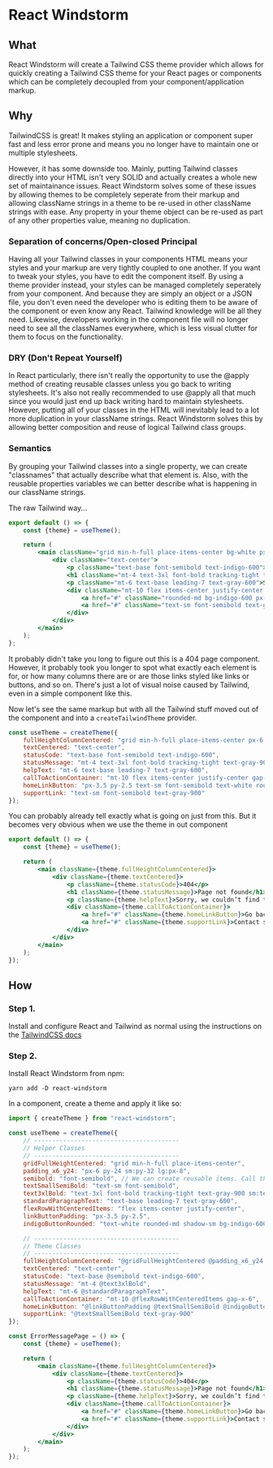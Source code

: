 # React Windstorm

## What

React Windstorm will create a Tailwind CSS theme provider which allows for quickly creating a Tailwind CSS theme for your React pages or components which can be completely decoupled from your component/application markup.

## Why

TailwindCSS is great! It makes styling an application or component super fast and less error prone and means you no longer have to maintain one or multiple stylesheets.

However, it has some downside too. Mainly, putting Tailwind classes directly into your HTML isn't very SOLID and actually creates a whole new set of maintainance issues. React Windstorm solves some of these issues by allowing themes to be completely seperate from their markup and allowing className strings in a theme to be re-used in other className strings with ease. Any property in your theme object can be re-used as part of any other properties value, meaning no duplication.

### Separation of concerns/Open-closed Principal

Having all your Tailwind classes in your components HTML means your styles and your markup are very tightly coupled to one another. If you want to tweak your styles, you have to edit the component itself. By using a theme provider instead, your styles can be managed completely seperately from your component. And because they are simply an object or a JSON file, you don't even need the developer who is editing them to be aware of the component or even know any React. Tailwind knowledge will be all they need. Likewise, developers working in the component file will no longer need to see all the classNames everywhere, which is less visual clutter for them to focus on the functionality.

### DRY (Don't Repeat Yourself)

In React particularly, there isn't really the opportunity to use the @apply method of creating reusable classes unless you go back to writing stylesheets. It's also not really recommended to use @apply all that much since you would just end up back writing hard to maintain stylesheets. However, putting all of your classes in the HTML will inevitably lead to a lot more duplication in your className strings. React Windstorm solves this by allowing better composition and reuse of logical Tailwind class groups.

### Semantics

By grouping your Tailwind classes into a single property, we can create "classnames" that actually describe what that element is. Also, with the reusable properties variables we can better describe what is happening in our className strings.

The raw Tailwind way...

```jsx
export default () => {
    const {theme} = useTheme();

    return (
        <main className="grid min-h-full place-items-center bg-white px-6 py-24 sm:py-32 lg:px-8">
            <div className="text-center">
                <p className="text-base font-semibold text-indigo-600">404</p>
                <h1 className="mt-4 text-3xl font-bold tracking-tight text-gray-900 sm:text-5xl">Page not found</h1>
                <p className="mt-6 text-base leading-7 text-gray-600">Sorry, we couldn’t find the page you’re looking for.</p>
                <div className="mt-10 flex items-center justify-center gap-x-6">
                    <a href="#" className="rounded-md bg-indigo-600 px-3.5 py-2.5 text-sm font-semibold text-white shadow-sm hover:bg-indigo-500 focus-visible:outline focus-visible:outline-2 focus-visible:outline-offset-2 focus-visible:outline-indigo-600">Go back home</a>
                    <a href="#" className="text-sm font-semibold text-gray-900">Contact support <span aria-hidden="true">&rarr;</span></a>
                </div>
            </div>
        </main>
    );
};
```

It probably didn't take you long to figure out this is a 404 page component. However, it probably took you longer to spot what exactly each element is for, or how many columns there are or are those links styled like links or buttons, and so on. There's just a lot of visual noise caused by Tailwind, even in a simple component like this.

Now let's see the same markup but with all the Tailwind stuff moved out of the component and into a `createTailwindTheme` provider.

```jsx
const useTheme = createTheme({
    fullHeightColumnCentered: "grid min-h-full place-items-center px-6 py-24 sm:py-32 lg:px-8 bg-white",
    textCentered: "text-center",
    statusCode: "text-base font-semibold text-indigo-600",
    statusMessage: "mt-4 text-3xl font-bold tracking-tight text-gray-900 sm:text-5xl",
    helpText: "mt-6 text-base leading-7 text-gray-600",
    callToActionContainer: "mt-10 flex items-center justify-center gap-x-6",
    homeLinkButton: "px-3.5 py-2.5 text-sm font-semibold text-white rounded-md shadow-sm bg-indigo-600 hover:bg-indigo-500 focus-visible:outline  focus-visible:outline-2 focus-visible:outline-offset-2 focus-visible:outline-indigo-600",
    supportLink: "text-sm font-semibold text-gray-900"
});
```

You can probably already tell exactly what is going on just from this. But it becomes very obvious when we use the theme in out component

```jsx
export default () => {
    const {theme} = useTheme();

    return (
        <main className={theme.fullHeightColumnCentered}>
            <div className={theme.textCentered}>
                <p className={theme.statusCode}>404</p>
                <h1 className={theme.statusMessage}>Page not found</h1>
                <p className={theme.helpText}>Sorry, we couldn’t find the page you’re looking for.</p>
                <div className={theme.callToActionContainer}>
                    <a href="#" className={theme.homeLinkButton}>Go back home</a>
                    <a href="#" className={theme.supportLink}>Contact support <span aria-hidden="true">&rarr;</span></a>
                </div>
            </div>
        </main>
    );
});
```

## How

### Step 1. 

Install and configure React and Tailwind as normal using the instructions on the [TailwindCSS docs](https://tailwindcss.com/docs/guides/vite#react)

### Step 2.

Install React Windstorm from npm:

`yarn add -D react-windstorm`

In a component, create a theme and apply it like so:

```jsx
import { createTheme } from "react-windstorm";

const useTheme = createTheme({
    // ----------------------------------------
    // Helper Classes
    // ----------------------------------------
    gridFullHeightCentered: "grid min-h-full place-items-center",
    padding_x6_y24: "px-6 py-24 sm:py-32 lg:px-8",
    semibold: "font-semibold", // We can create reusable items. Call them in other properties by prefixing the key with @ (e.g. @semibold). This can also be a way to easily alias reusable chunks, or simply alias something so it makes more sense for you project
    textSmallSemiBold: "text-sm font-semibold",
    text3xlBold: "text-3xl font-bold tracking-tight text-gray-900 sm:text-5xl",
    standardParagraphText: "text-base leading-7 text-gray-600",
    flexRowWithCenteredItems: "flex items-center justify-center",
    linkButtonPadding: "px-3.5 py-2.5",
    indigoButtonRounded: "text-white rounded-md shadow-sm bg-indigo-600 hover:bg-indigo-500 focus-visible:outline  focus-visible:outline-2 focus-visible:outline-offset-2 focus-visible:outline-indigo-600",

    // ----------------------------------------
    // Theme Classes
    // ----------------------------------------
    fullHeightColumnCentered: "@gridFullHeightCentered @padding_x6_y24 bg-white",
    textCentered: "text-center",
    statusCode: "text-base @semibold text-indigo-600",
    statusMessage: "mt-4 @text3xlBold",
    helpText: "mt-6 @standardParagraphText",
    callToActionContainer: "mt-10 @flexRowWithCenteredItems gap-x-6",
    homeLinkButton: "@linkButtonPadding @textSmallSemiBold @indigoButtonRounded",
    supportLink: "@textSmallSemiBold text-gray-900"
});

const ErrorMessagePage = () => {
    const {theme} = useTheme();

    return (
        <main className={theme.fullHeightColumnCentered}>
            <div className={theme.textCentered}>
                <p className={theme.statusCode}>404</p>
                <h1 className={theme.statusMessage}>Page not found</h1>
                <p className={theme.helpText}>Sorry, we couldn’t find the page you’re looking for.</p>
                <div className={theme.callToActionContainer}>
                    <a href="#" className={theme.homeLinkButton}>Go back home</a>
                    <a href="#" className={theme.supportLink}>Contact support <span aria-hidden="true">&rarr;</span></a>
                </div>
            </div>
        </main>
    );
});
```

